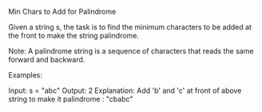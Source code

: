 Min Chars to Add for Palindrome

Given a string s, the task is to find the minimum characters to be added at the front to make the string palindrome.

Note: A palindrome string is a sequence of characters that reads the same forward and backward.

Examples:

Input: s = "abc"
Output: 2
Explanation: Add 'b' and 'c' at front of above string to make it palindrome : "cbabc"

